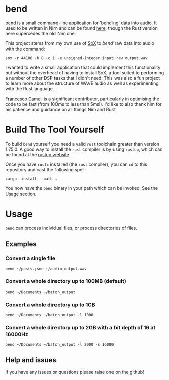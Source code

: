 # bend

bend is a small command-line application for 'bending' data into audio. It used to be written in Nim and can be found [here](https://github.com/jamesb93/bend-nim), though the Rust version here supercedes the old Nim one.

This project stems from my own use of [SoX](http://sox.sourceforge.net) to _bend_ raw data into audio with the command:

`sox -r 44100 -b 8 -c 1 -e unsigned-integer input.raw output.wav`

I wanted to write a small application that could implement this functionality but without the overhead of having to install SoX, a tool suited to performing a number of other DSP tasks that I didn't need. This was also a fun project to learn more about the structure of WAVE audio as well as experimenting with the Rust language.

[Francesco Cameli](github.com/vitreo12) is a significant contributor, particularly in optimising the code to be fast (from 100ms to less than 5ms!). I'd like to also thank him for his patience and guidance on all things Nim and Rust

# Build The Tool Yourself

To build `bend` yourself you need a valid `rust` toolchain greater than version 1.75.0. A good way to install the `rust` compiler is by using `rustup`, which can be found at the [rustup website](https://rustup.rs/).

Once you have `rustc` installed (the `rust` compiler), you can `cd` to this repository and cast the following spell:

`cargo  install --path .`

You now have the `bend` binary in your path which can be invoked. See the Usage section.

# Usage

`bend` can process individual files, or process directories of files.

## Examples

### Convert a single file
`bend ~/posts.json ~/audio_output.wav`

### Convert a whole directory up to 100MB (default)
`bend ~/Documents ~/batch_output`

### Convert a whole directory up to 1GB
`bend ~/Documents ~/batch_output -l 1000`

### Convert a whole directory up to 2GB with a bit depth of 16 at 16000Hz
`bend ~/Documents ~/batch_output -l 2000 -s 16000`


## Help and issues

If you have any issues or questions please raise one on the github!
